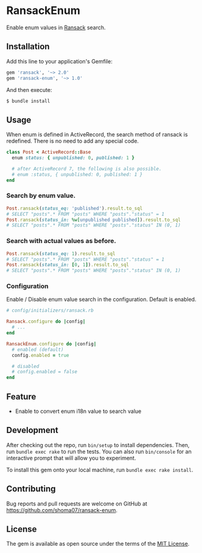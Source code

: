 # RansackEnum

Enable enum values in [Ransack](https://github.com/activerecord-hackery/ransack) search.

## Installation

Add this line to your application's Gemfile:

```ruby
gem 'ransack', '~> 2.0'
gem 'ransack-enum', '~> 1.0'
```

And then execute:

```sh
$ bundle install
```

## Usage

When enum is defined in ActiveRecord, the search method of ransack is redefined.
There is no need to add any special code.

```ruby
class Post < ActiveRecord::Base
  enum status: { unpublished: 0, published: 1 }

  # after ActiveRecord 7, the following is also possible.
  # enum :status, { unpublished: 0, published: 1 }
end
```

### Search by enum value.

```ruby
Post.ransack(status_eq: 'published').result.to_sql
# SELECT "posts".* FROM "posts" WHERE "posts"."status" = 1
Post.ransack(status_in: %w[unpublished published]).result.to_sql
# SELECT "posts".* FROM "posts" WHERE "posts"."status" IN (0, 1)
```

### Search with actual values as before.

```ruby
Post.ransack(status_eq: 1).result.to_sql
# SELECT "posts".* FROM "posts" WHERE "posts"."status" = 1
Post.ransack(status_in: [0, 1]).result.to_sql
# SELECT "posts".* FROM "posts" WHERE "posts"."status" IN (0, 1)
```

### Configuration

Enable / Disable enum value search in the configuration.
Default is enabled.

```ruby
# config/initializers/ransack.rb

Ransack.configure do |config|
  # ...
end

RansackEnum.configure do |config|
  # enabled (default)
  config.enabled = true

  # disabled
  # config.enabled = false
end
```

## Feature

- Enable to convert enum i18n value to search value

## Development

After checking out the repo, run `bin/setup` to install dependencies. Then, run `bundle exec rake` to run the tests. You can also run `bin/console` for an interactive prompt that will allow you to experiment.

To install this gem onto your local machine, run `bundle exec rake install`.

## Contributing

Bug reports and pull requests are welcome on GitHub at https://github.com/shoma07/ransack-enum.

## License

The gem is available as open source under the terms of the [MIT License](https://opensource.org/licenses/MIT).
